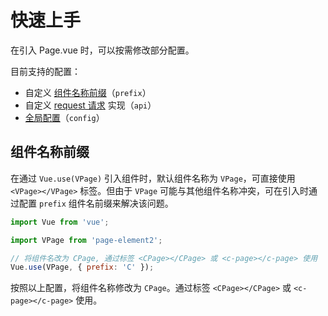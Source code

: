 # 快速上手

在引入 Page.vue 时，可以按需修改部分配置。

目前支持的配置：
- 自定义 [组件名称前缀](#组件名称前缀)（`prefix`）
- 自定义 [request 请求](./request%20请求.md) 实现（`api`）
- [全局配置](./全局配置.md)（`config`）



## 组件名称前缀
在通过 `Vue.use(VPage)` 引入组件时，默认组件名称为 `VPage`，可直接使用 `<VPage></VPage>` 标签。但由于 `VPage` 可能与其他组件名称冲突，可在引入时通过配置 `prefix` 组件名前缀来解决该问题。

``` js {7}
import Vue from 'vue';

import VPage from 'page-element2';

// 将组件名改为 CPage, 通过标签 <CPage></CPage> 或 <c-page></c-page> 使用
Vue.use(VPage, { prefix: 'C' });
```
按照以上配置，将组件名称修改为 `CPage`。通过标签 `<CPage></CPage>` 或 `<c-page></c-page>` 使用。